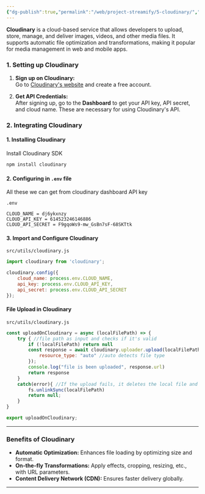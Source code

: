 ```yaml
---
{"dg-publish":true,"permalink":"/web/project-streamify/5-cloudinary/","created":"2024-11-17T21:31:59.530+05:30"}
---
```




**Cloudinary** is a cloud-based service that allows developers to upload, store, manage, and deliver images, videos, and other media files. 
It supports automatic file optimization and transformations, making it popular for media management in web and mobile apps.

### 1. Setting up Cloudinary
1. **Sign up on Cloudinary:**  
    Go to [Cloudinary's website](https://cloudinary.com/) and create a free account.
    
2. **Get API Credentials:**  
    After signing up, go to the **Dashboard** to get your API key, API secret, and cloud name. These are necessary for using Cloudinary's API.

### 2. Integrating Cloudinary 

#### 1. Installing Cloudinary

 Install Cloudinary SDK 
```bash
npm install cloudinary
```

#### 2. Configuring in `.env` file 

All these we can get from cloudinary dashboard API key

`.env`
```env
CLOUD_NAME = dj6ykxnzy
CLOUD_API_KEY = 614523246146886
CLOUD_API_SECRET = F9gqoWs9-mw_GsBn7sF-68SKTtk
```

#### 3. Import and Configure Cloudinary

`src/utils/cloudinary.js`
```javascript
import cloudinary from 'cloudinary';

cloudinary.config({
    cloud_name: process.env.CLOUD_NAME,
    api_key: process.env.CLOUD_API_KEY,
    api_secret: process.env.CLOUD_API_SECRET
});
```

#### File Upload in Cloudinary

`src/utils/cloudinary.js`
```js 
const uploadOnCloudinary = async (localFilePath) => {
    try { //file path as input and checks if it's valid
        if (!localFilePath) return null
        const response = await cloudinary.uploader.upload(localFilePath, {
            resource_type: "auto" //auto detects file type
        });
        console.log("file is been uploaded", response.url)
        return response
    }
    catch(error){ //If the upload fails, it deletes the local file and returns null.
        fs.unlinkSync(localFilePath)
        return null;
    }
}

export uploadOnCloudinary;
```

---

### Benefits of Cloudinary

- **Automatic Optimization:** Enhances file loading by optimizing size and format.
- **On-the-fly Transformations:** Apply effects, cropping, resizing, etc., with URL parameters.
- **Content Delivery Network (CDN):** Ensures faster delivery globally.

---
